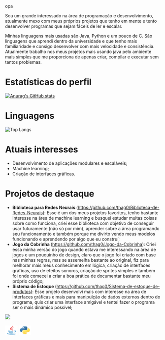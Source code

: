 opa

Sou um grande interessado na área de programação e desenvolvimento, atualmente mexo com meus próprios projetos que tenho em mente e tento desenvolver programas que sejam fáceis de ler e escalar.

Minhas linguagens mais usadas são Java, Python e um pouco de C. São linguagens que aprendi dentro da universidade e que tenho mais familiaridade e consigo desenvolver com mais velocidade e consistência. Atualmente trabalho nos meus projetos mais usando java pelo ambiente mais simples que me proporciona de apenas criar, compilar e executar sem tantos problemas.

# Estatísticas do perfil
[![Anurag's GitHub stats](https://github-readme-stats.vercel.app/api?username=thag0&theme=tokyonight)](https://github.com/anuraghazra/github-readme-stats)

# Linguagens 
![Top Langs](https://github-readme-stats.vercel.app/api/top-langs/?username=thag0&theme=tokyonight)

# Atuais interesses
- Desenvolvimento de aplicações modulares e escaláveis;
- Machine learning;
- Criação de interfaces gráficas.

# Projetos de destaque
 - <strong> Biblioteca para Redes Neurais </strong> (https://github.com/thag0/Biblioteca-de-Redes-Neurais): Esse é um dos meus projetos favoritos, tenho bastante interesse na área de machine learning e busquei estudar muitas coisas sobre como funciona, criei esse biblioteca com objetivo de conseguir usar futuramente (não só por mim), aprender sobre a área programando seu funcionamento e também porque me divirto vendo meus modelos funcionando e aprendendo por algo que eu construí;
 - <strong> Jogo da Cobrinha </strong> (https://github.com/thag0/Jogo-da-Cobrinha): Criei essa minha versão do jogo quando estava me interessando na área de jogos e um pouquinho de design, claro que o jogo foi criado com base nas minhas regras, mas se assemelha bastante ao original, fiz para melhorar mais meus conhecimento em lógica, criação de interfaces gráficas, uso de efeitos sonoros, criação de sprites simples e também foi onde comecei a criar a boa prática de documentar bastante meu próprio código;
 - <strong> Sistema de Estoque </strong> (https://github.com/thag0/Sistema-de-estoque-de-produtos): Esse projeto desenvolvi mais com interesse na área de interfaces gráficas e mais para manipulção de dados externos dentro do programa, quis criar uma interface amigável e tentei fazer o programa ser o mais dinâmico possível;


<div>
 <a href="https://www.linkedin.com/in/thiago-barroso-3523bb28b/" target="_blank"><img src="https://img.shields.io/badge/-LinkedIn-%230077B5?style=for-the-badge&logo=linkedin&logoColor=white" target="_blank"></a>
</div>

<div style="display: inline_block"><br>
  <img align="center" height="30" width="40" src="https://raw.githubusercontent.com/devicons/devicon/master/icons/java/java-original.svg">
  <img align="center" height="30" width="40" src="https://raw.githubusercontent.com/devicons/devicon/master/icons/python/python-original.svg">
</div>
